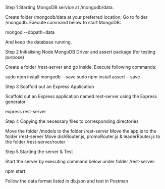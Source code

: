 Step 1 Starting MongoDB service at /mongodb/data.
 
 Create folder /mongodb/data at your preferred location;
 Go to folder /mongodb.
 Execute command below to start MongoDB:
  
  mongod --dbpath=data

 And keep the database running.

Step 2 Initialising Node MongoDB Driver and assert package (for testing purpose)

 Create a folder /rest-server and go inside.
 Execute following commands:

  sudo npm install mongodb --save
  sudo npm install assert --save

Step 3 Scaffold out an Express Application

 Scaffold out an Express application named rest-server using the Express generator 

  express rest-server

Step 4 Copying the necessary files to corresponding directories

 Move the folder /models to the folder /rest-server
 Move the app.js to the folder /rest-server
 Move dishRouter.js, promoRouter.js & leaderRouter.js to the folder /rest-server/router

Step 5 Starting the server & Test

 Start the server by executing command below under folder /rest-server:

  npm start

 Follow the data format listed in db.json and test in Postman
